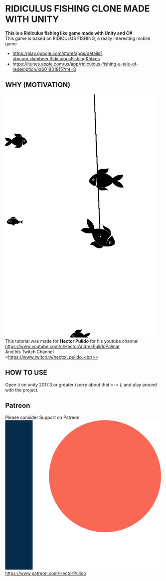 # RIDICULUS FISHING CLONE MADE WITH UNITY
<b>This is a Ridiculus fishing like game made with Unity and C#</b><br/>
This game is based on RIDICULUS FISHING, a really interesting mobile game
* <https://play.google.com/store/apps/details?id=com.vlambeer.RidiculousFishing&hl=es>
* <https://itunes.apple.com/us/app/ridiculous-fishing-a-tale-of-redemption/id601831815?mt=8>

## WHY (MOTIVATION)
![Example](/Images/ExampleImage.png) <br/>
This tutorial was made for <b>Hector Pulido</b> for his youtube channel <br/>
<https://www.youtube.com/c/HectorAndresPulidoPalmar> <br/>
And his Twitch Channel<br/>
<https://www.twitch.tv/hector_pulido_<br/>>

## HOW TO USE
Open it on unity 2017.3 or greater (sorry about that >-< ), and play around with the project.

## Patreon
Please consider Support on Patreon<br/>
![Please consider support on patreon](/Images/Patreon.png)<br/>
<https://www.patreon.com/HectorPulido>
